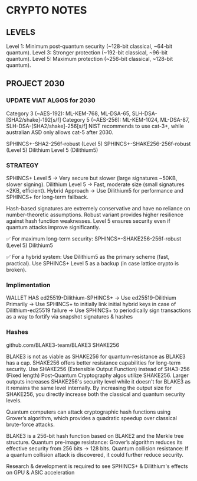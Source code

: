 # CRYPTO NOTES

## LEVELS

Level 1: Minimum post-quantum security (~128-bit classical, ~64-bit quantum).
Level 3: Stronger protection (~192-bit classical, ~96-bit quantum).
Level 5: Maximum protection (~256-bit classical, ~128-bit quantum).

## PROJECT 2030

### UPDATE VIAT ALGOS for 2030

Category 3 (~AES-192): ML-KEM-768, ML-DSA-65, SLH-DSA-[SHA2/shake]-192[s/f]
Category 5 (~AES-256): ML-KEM-1024, ML-DSA-87, SLH-DSA-[SHA2/shake]-256[s/f]
NIST recommends to use cat-3+, while australian ASD only allows cat-5 after 2030.

SPHINCS+-SHA2-256f-robust (Level 5)
SPHINCS+-SHAKE256-256f-robust (Level 5)
Dilithium Level 5 (Dilithium5)

### STRATEGY

SPHINCS+ Level 5 → Very secure but slower (large signatures ~50KB, slower signing).
Dilithium Level 5 → Fast, moderate size (small signatures ~2KB, efficient).
Hybrid Approach → Use Dilithium5 for performance and SPHINCS+ for long-term fallback.

Hash-based signatures are extremely conservative and have no reliance on number-theoretic assumptions.
Robust variant provides higher resilience against hash function weaknesses.
Level 5 ensures security even if quantum attacks improve significantly.

✅ For maximum long-term security:
SPHINCS+-SHAKE256-256f-robust (Level 5)
Dilithium5

✅ For a hybrid system:
Use Dilithium5 as the primary scheme (fast, practical).
Use SPHINCS+ Level 5 as a backup (in case lattice crypto is broken).

### Implimentation

WALLET HAS ed25519-Dilithium-SPHINCS+
-> Use ed25519-Dilithium Primarily
-> Use SPHINCS+ to initially link initial hybrid keys in case of Dilithium-ed25519 failure
-> Use SPHINCS+ to periodically sign transactions as a way to fortify via snapshot signatures & hashes

### Hashes

github.com/BLAKE3-team/BLAKE3
SHAKE256

BLAKE3 is not as viable as SHAKE256 for quantum-resistance as BLAKE3 has a cap.
SHAKE256 offers better resistance capabilities for long-term security.
Use SHAKE256 (Extensible Output Function) instead of SHA3-256 (Fixed length)
Post-Quantum Cryptography algos utilize SHAKE256.
Larger outputs increases SHAKE256's security level while it doesn't for BLAKE3 as it remains the same level internally.
By increasing the output size for SHAKE256, you directly increase both the classical and quantum security levels.

Quantum computers can attack cryptographic hash functions using Grover’s algorithm, which provides a quadratic speedup over classical brute-force attacks.

BLAKE3 is a 256-bit hash function based on BLAKE2 and the Merkle tree structure.
Quantum pre-image resistance: Grover’s algorithm reduces its effective security from 256 bits → 128 bits.
Quantum collision resistance: If a quantum collision attack is discovered, it could further reduce security.

Research & development is required to see SPHINCS+ & Dilithium's effects on GPU & ASIC acceleration
